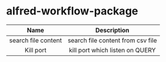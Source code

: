 # alfred-workflow-package

|        Name         |            Description            |
| :-----------------: | :-------------------------------: |
| search file content | search file content from csv file |
|      Kill port      |  kill port which listen on QUERY  |


